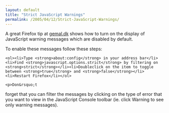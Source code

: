 ```yaml
---
layout: default
title: "Strict JavaScript Warnings"
permalink: /2005/04/12/Strict-JavaScript-Warnings/
---
```


<div class="article">
    	<p>A great Firefox tip at <a target="_blank" href="http://gemal.dk/blog/2005/04/07/strict_javascript_warnings/?from=rss-category">gemal.dk</a>
shows how to turn on the display of JavaScript warning messages which
are disabled by default. <br/></p><p>To enable these messages follow these steps:</p>

	<ol><li>Type <strong>about:config</strong> in your address bar</li><li>Find <strong>javascript.options.strict</strong> by filtering on <strong>strict</strong></li><li>Doubleclick on the item to toggle between <strong>true</strong> and <strong>false</strong></li><li>Restart Firefox</li></ol>

	<p>Don&rsquo;t
forget that you can filter the messages by clicking on the type of
error that you want to view in the JavaScript Console toolbar (ie.
click Warning to see only warning messages).</p>




 



  </div>